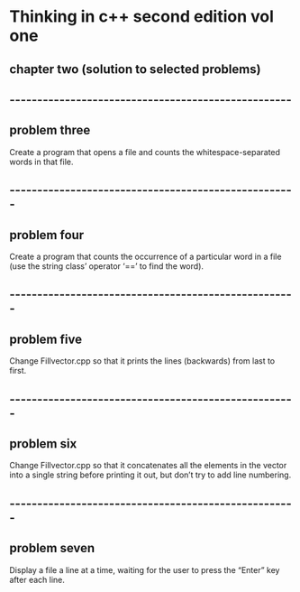 # Thinking in c++ second edition vol one
## chapter two (solution to selected problems)
## ---------------------------------------------------
## problem three
Create a program that opens a file and counts the
whitespace-separated words in that file.
## ----------------------------------------------------
## problem four
Create a program that counts the occurrence of a
particular word in a file (use the string class’ operator
‘==’ to find the word).
## ----------------------------------------------------
## problem five
Change Fillvector.cpp so that it prints the lines
(backwards) from last to first.
## ----------------------------------------------------
## problem six
Change Fillvector.cpp so that it concatenates all the
elements in the vector into a single string before printing
it out, but don’t try to add line numbering.
## ----------------------------------------------------
## problem seven
Display a file a line at a time, waiting for the user to press
the “Enter” key after each line.
